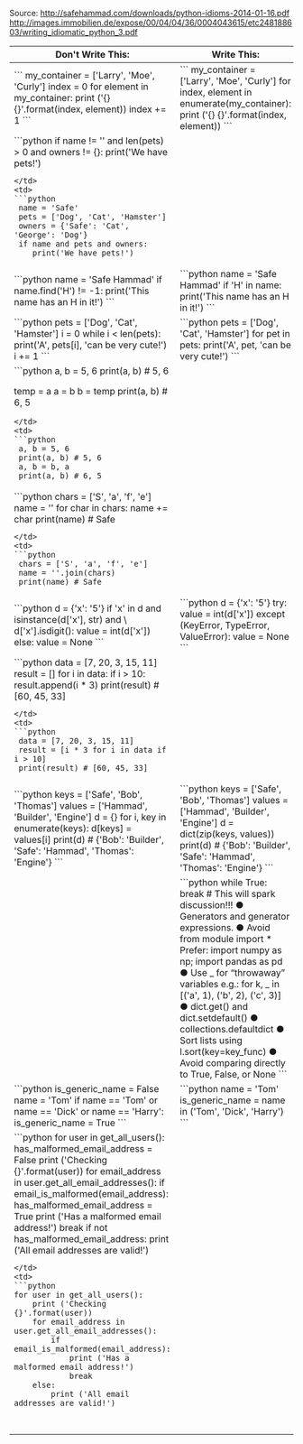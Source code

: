 Source: http://safehammad.com/downloads/python-idioms-2014-01-16.pdf
http://images.immobilien.de/expose/00/04/04/36/0004043615/etc248188603/writing_idiomatic_python_3.pdf

<table>
<tr>
<th>Don't Write This:</th>
<th>Write This:</th>
</tr>
<tbody>
<tr>
<td>
```
my_container = ['Larry', 'Moe', 'Curly']
index = 0
for element in my_container:
    print ('{} {}'.format(index, element))
    index += 1
```
</td>
<td>
```
my_container = ['Larry', 'Moe', 'Curly']
for index, element in enumerate(my_container):
    print ('{} {}'.format(index, element))
```
</td>
</tr>
<tr>
<td>
```python
if name != '' and len(pets) > 0 and owners != {}:
    print('We have pets!')

```
</td>
<td>
```python
 name = 'Safe'
 pets = ['Dog', 'Cat', 'Hamster']
 owners = {'Safe': 'Cat', 'George': 'Dog'}
 if name and pets and owners:
    print('We have pets!')
```
</td>
</tr>
<tr> 
<td>
```python
 name = 'Safe Hammad'
 if name.find('H') != -1:
    print('This name has an H in it!')
```
</td>
<td> 
```python
 name = 'Safe Hammad'
 if 'H' in name:
    print('This name has an H in it!')
```
</td>
</tr>
<tr>
<td>
```python
 pets = ['Dog', 'Cat', 'Hamster']
 i = 0
 while i < len(pets):
    print('A', pets[i], 'can be very cute!')
    i += 1
```
</td>
<td>
```python
 pets = ['Dog', 'Cat', 'Hamster']
 for pet in pets:
    print('A', pet, 'can be very cute!')
```
</td>
</tr>
<tr>
<td>
```python
 a, b = 5, 6
 print(a, b) # 5, 6

 temp = a
 a = b
 b = temp
 print(a, b) # 6, 5

```
</td>
<td>
```python
 a, b = 5, 6
 print(a, b) # 5, 6
 a, b = b, a
 print(a, b) # 6, 5

```
</td>
</tr>
<tr>
<td>
```python
 chars = ['S', 'a', 'f', 'e']
 name = ''
 for char in chars:
    name += char
    print(name) # Safe

```
</td>
<td>
```python
 chars = ['S', 'a', 'f', 'e']
 name = ''.join(chars)
 print(name) # Safe

```
</td>
</tr>
<tr>
<td>
```python
 d = {'x': '5'}
 if 'x' in d and isinstance(d['x'], str) and \
 d['x'].isdigit():
    value = int(d['x'])
 else:
    value = None
```
</td>
<td>
```python
 d = {'x': '5'}
 try:
    value = int(d['x'])
 except (KeyError, TypeError, ValueError):
    value = None
```
</td>
</tr>
<tr>
<td>
```python
 data = [7, 20, 3, 15, 11]
 result = []
 for i in data:
    if i > 10:
        result.append(i * 3)
 print(result) # [60, 45, 33]

```
</td>
<td>
```python
 data = [7, 20, 3, 15, 11]
 result = [i * 3 for i in data if i > 10]
 print(result) # [60, 45, 33]

```
</td>
</tr>
<tr>
<td>
```python
 keys = ['Safe', 'Bob', 'Thomas']
 values = ['Hammad', 'Builder', 'Engine']
 d = {}
 for i, key in enumerate(keys):
    d[keys] = values[i]
 print(d) # {'Bob': 'Builder',
            'Safe': 'Hammad',
            'Thomas': 'Engine'}
```
</td>
<td>
```python
 keys = ['Safe', 'Bob', 'Thomas']
 values = ['Hammad', 'Builder', 'Engine']
 d = dict(zip(keys, values))
 print(d) # {'Bob': 'Builder',
            'Safe': 'Hammad',
            'Thomas': 'Engine'}
```
</td>
</tr>
<tr>
<td>

</td>
<td>
```python
 while True:
 break # This will spark discussion!!!
● Generators and generator expressions.
● Avoid from module import *
Prefer: import numpy as np; import pandas as pd
● Use _ for “throwaway” variables e.g.:
for k, _ in [('a', 1), ('b', 2), ('c', 3)]
● dict.get() and dict.setdefault()
● collections.defaultdict
● Sort lists using l.sort(key=key_func)
● Avoid comparing directly to True, False, or None
```
</td>
</tr>
<tr>
<td>
```python
is_generic_name = False
name = 'Tom'
if name == 'Tom' or name == 'Dick' or name == 'Harry':
    is_generic_name = True
```
</td>
<td>
```python
name = 'Tom'
is_generic_name = name in ('Tom', 'Dick', 'Harry')
```
</td>
</tr>
<tr>
<td>
```python
for user in get_all_users():
    has_malformed_email_address = False
    print ('Checking {}'.format(user))
    for email_address in user.get_all_email_addresses():
        if email_is_malformed(email_address):
            has_malformed_email_address = True
            print ('Has a malformed email address!')
            break
    if not has_malformed_email_address:
        print ('All email addresses are valid!')

```
</td>
<td>
```python
for user in get_all_users():
    print ('Checking {}'.format(user))
    for email_address in user.get_all_email_addresses():
        if email_is_malformed(email_address):
            print ('Has a malformed email address!')
            break
    else:
        print ('All email addresses are valid!')
```
</td>
</tr>
<tr>
<td>

</td>
<td>

</td>
</tr>
<tr>
<td>

</td>
<td>

</td>
</tr>
<tr>
<td>

</td>
<td>

</td>
</tr>
<tr>
<td>

</td>
<td>

</td>
</tr>
<tr>
<td>

</td>
<td>

</td>
</tr>
</tbody>
</table>



